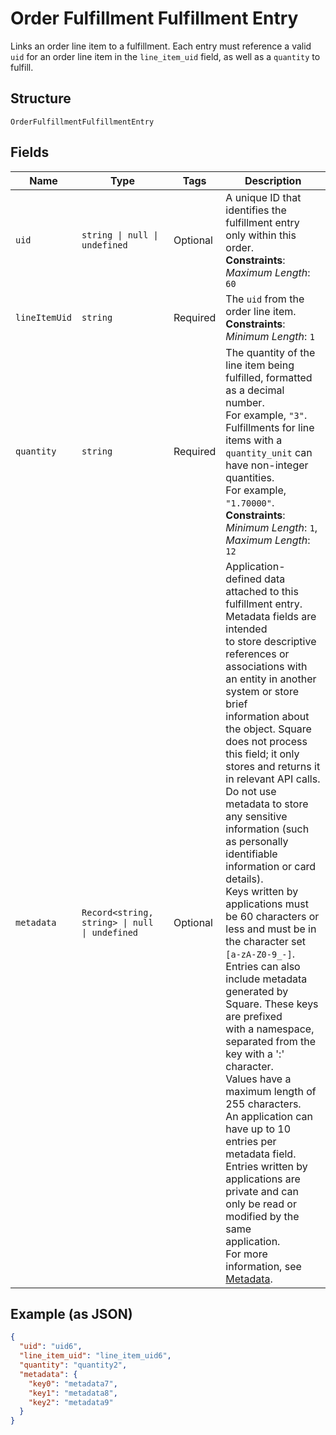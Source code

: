 
# Order Fulfillment Fulfillment Entry

Links an order line item to a fulfillment. Each entry must reference
a valid `uid` for an order line item in the `line_item_uid` field, as well as a `quantity` to
fulfill.

## Structure

`OrderFulfillmentFulfillmentEntry`

## Fields

| Name | Type | Tags | Description |
|  --- | --- | --- | --- |
| `uid` | `string \| null \| undefined` | Optional | A unique ID that identifies the fulfillment entry only within this order.<br/>**Constraints**: *Maximum Length*: `60` |
| `lineItemUid` | `string` | Required | The `uid` from the order line item.<br/>**Constraints**: *Minimum Length*: `1` |
| `quantity` | `string` | Required | The quantity of the line item being fulfilled, formatted as a decimal number.<br/>For example, `"3"`.<br/>Fulfillments for line items with a `quantity_unit` can have non-integer quantities.<br/>For example, `"1.70000"`.<br/>**Constraints**: *Minimum Length*: `1`, *Maximum Length*: `12` |
| `metadata` | `Record<string, string> \| null \| undefined` | Optional | Application-defined data attached to this fulfillment entry. Metadata fields are intended<br/>to store descriptive references or associations with an entity in another system or store brief<br/>information about the object. Square does not process this field; it only stores and returns it<br/>in relevant API calls. Do not use metadata to store any sensitive information (such as personally<br/>identifiable information or card details).<br/>Keys written by applications must be 60 characters or less and must be in the character set<br/>`[a-zA-Z0-9_-]`. Entries can also include metadata generated by Square. These keys are prefixed<br/>with a namespace, separated from the key with a ':' character.<br/>Values have a maximum length of 255 characters.<br/>An application can have up to 10 entries per metadata field.<br/>Entries written by applications are private and can only be read or modified by the same<br/>application.<br/>For more information, see [Metadata](https://developer.squareup.com/docs/build-basics/metadata). |

## Example (as JSON)

```json
{
  "uid": "uid6",
  "line_item_uid": "line_item_uid6",
  "quantity": "quantity2",
  "metadata": {
    "key0": "metadata7",
    "key1": "metadata8",
    "key2": "metadata9"
  }
}
```


